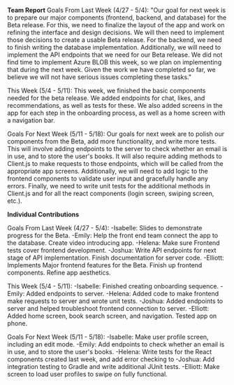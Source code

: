 **Team Report**
Goals From Last Week (4/27 - 5/4): "Our goal for next week is to prepare our major components (frontend, backend, and database) for the Beta release. For this, we need to finalize the layout of the app and work on refining the interface and design decisions. We will then need to implement those decisions to create a usable Beta release. For the backend, we need to finish writing the database implementation. Additionally, we will need to implement the API endpoints that we need for our Beta release. We did not find time to implement Azure BLOB this week, so we plan on implementing that during the next week. Given the work we have completed so far, we believe we will not have serious issues completing these tasks."

This Week (5/4 - 5/11): This week, we finished the basic components needed for the beta release. We added endpoints for chat, likes, and recommendations, as well as tests for these. We also added screens in the app for each step in the onboarding process, as well as a home screen with a navigation bar. 

Goals For Next Week (5/11 - 5/18): Our goals for next week are to polish our components from the Beta, add more functionality, and write more tests. This will involve adding endpoints to the server to check whether an email is in use, and to store the user's books. It will also require adding methods to Client.js to make requests to those endpoints, which will be called from the appropriate app screens. Additionally, we will need to add logic to the frontend components to validate user input and gracefully handle any errors. Finally, we need to write unit tests for the additional methods in Client.js and for all the react components (login screen, swiping screen, etc.).

**Individual Contributions**

Goals From Last Week (4/27 - 5/4):
-Isabelle: Slides to demonstrate progress for the Beta. 
-Emily: Help the front end team connect the app to the database. Create video introducing app.
-Helena: Make sure Frontend tests cover frontend development. 
-Joshua: Write API endpoints for next stage of API implementation. Finish documentation for server code. 
-Elliott: Implements Major frontend features for the Beta. Finish up frontend components. Refine app aesthetics.

This Week (5/4 - 5/11):
-Isabelle: Finished creating onboarding sequence.
-Emily: Added endpoints to server.
-Helena: Added code to make frontend make requests to server and wrote unit tests.
-Joshua: Added endpoints to server and helped troubleshoot frontend connection to server.
-Elliott: Added home screen, book search screen, and navigation. Tested app on phone.

Goals For Next Week (5/11 - 5/18):
-Isabelle: Make user profile screen, including an edit mode.
-Emily: Add endpoints to check whether an email is in use, and to store the user's books.
-Helena: Write tests for the React components created last week, and add error checking to 
-Joshua: Add integration testing to Gradle and write additional JUnit tests.
-Elliott: Make screen to load user profiles to swipe on fully functional.
